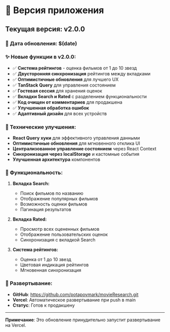 # 🚀 Версия приложения

## Текущая версия: v2.0.0

### 📅 Дата обновления: $(date)

### ✨ Новые функции в v2.0.0:

- ✅ **Система рейтингов** - оценка фильмов от 1 до 10 звезд
- ✅ **Двусторонняя синхронизация** рейтингов между вкладками
- ✅ **Оптимистичные обновления** для лучшего UX
- ✅ **TanStack Query** для управления состоянием
- ✅ **Гостевая сессия** для хранения оценок
- ✅ **Вкладки Search и Rated** с разделением функциональности
- ✅ **Код очищен от комментариев** для продакшена
- ✅ **Улучшенная обработка ошибок**
- ✅ **Адаптивный дизайн** для всех устройств

### 🔧 Технические улучшения:

- **React Query хуки** для эффективного управления данными
- **Оптимистичные обновления** для мгновенного отклика UI
- **Централизованное управление состоянием** через React Context
- **Синхронизация через localStorage** и кастомные события
- **Улучшенная архитектура** компонентов

### 🎯 Функциональность:

1. **Вкладка Search:**
   - Поиск фильмов по названию
   - Отображение популярных фильмов
   - Возможность оценки фильмов
   - Пагинация результатов

2. **Вкладка Rated:**
   - Просмотр всех оцененных фильмов
   - Отображение пользовательских оценок
   - Синхронизация с вкладкой Search

3. **Система рейтингов:**
   - Оценка от 1 до 10 звезд
   - Цветовая индикация рейтингов
   - Мгновенная синхронизация

### 🚀 Развертывание:

- **GitHub**: https://github.com/potapovmark/movieResearch.git
- **Vercel**: Автоматическое развертывание при push в main
- **Статус**: Готов к продакшену

---

**Примечание**: Это обновление принудительно запустит развертывание на Vercel.
